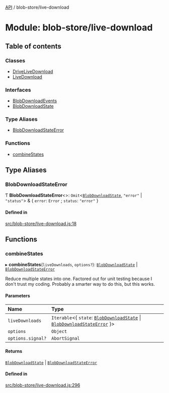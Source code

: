[API](../README.md) / blob-store/live-download

# Module: blob-store/live-download

## Table of contents

### Classes

- [DriveLiveDownload](../classes/blob_store_live_download.DriveLiveDownload.md)
- [LiveDownload](../classes/blob_store_live_download.LiveDownload.md)

### Interfaces

- [BlobDownloadEvents](../interfaces/blob_store_live_download.BlobDownloadEvents.md)
- [BlobDownloadState](../interfaces/blob_store_live_download.BlobDownloadState.md)

### Type Aliases

- [BlobDownloadStateError](blob_store_live_download.md#blobdownloadstateerror)

### Functions

- [combineStates](blob_store_live_download.md#combinestates)

## Type Aliases

### BlobDownloadStateError

Ƭ **BlobDownloadStateError**\<\>: `Omit`\<[`BlobDownloadState`](../interfaces/blob_store_live_download.BlobDownloadState.md), ``"error"`` \| ``"status"``\> & \{ `error`: `Error` ; `status`: ``"error"``  }

#### Defined in

[src/blob-store/live-download.js:18](https://github.com/digidem/mapeo-core-next/blob/53dc843a45bb963f7a880f5f7973107d5b1fb99c/src/blob-store/live-download.js#L18)

## Functions

### combineStates

▸ **combineStates**(`liveDownloads`, `options?`): [`BlobDownloadState`](../interfaces/blob_store_live_download.BlobDownloadState.md) \| [`BlobDownloadStateError`](blob_store_live_download.md#blobdownloadstateerror)

Reduce multiple states into one. Factored out for unit testing because I
don't trust my coding. Probably a smarter way to do this, but this works.

#### Parameters

| Name | Type |
| :------ | :------ |
| `liveDownloads` | `Iterable`\<\{ `state`: [`BlobDownloadState`](../interfaces/blob_store_live_download.BlobDownloadState.md) \| [`BlobDownloadStateError`](blob_store_live_download.md#blobdownloadstateerror)  }\> |
| `options` | `Object` |
| `options.signal?` | `AbortSignal` |

#### Returns

[`BlobDownloadState`](../interfaces/blob_store_live_download.BlobDownloadState.md) \| [`BlobDownloadStateError`](blob_store_live_download.md#blobdownloadstateerror)

#### Defined in

[src/blob-store/live-download.js:296](https://github.com/digidem/mapeo-core-next/blob/53dc843a45bb963f7a880f5f7973107d5b1fb99c/src/blob-store/live-download.js#L296)
